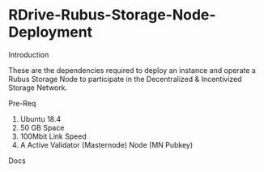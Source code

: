 # RDrive-Rubus-Storage-Node-Deployment

Introduction

These are the dependencies required to deploy an instance and operate a Rubus Storage Node to participate in the Decentralized & Incentivized Storage Network.

Pre-Req

1. Ubuntu 18.4
2. 50 GB Space
3. 100Mbit Link Speed
4. A Active Validator (Masternode) Node (MN Pubkey)

Docs


